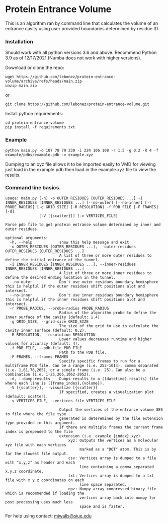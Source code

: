 # Protein Entrance Volume

This is an algorithm ran by command line that calculates the volume of an entrance cavity using user provided boundaries determined by residue ID.

### Installation
Should work with all python versions 3.6 and above. Recommend Python 3.9 as of 12/17/2021 (Numba does not work with higher versions).

Download or clone the repo:

```
wget https://github.com/lebonez/protein-entrance-volume/archive/refs/heads/main.zip
unzip main.zip
```

or

```
git clone https://github.com/lebonez/protein-entrance-volume.git
```

Install python requirements:

```
cd protein-entrance-volume
pip install -f requirements.txt
```

### Example
```
python main.py -o 107 78 79 230 -i 224 106 108 -r 1.5 -g 0.2 -R 4 -f example/pdbs/example.pdb -v example.xyz
```

Dumping to an xyz file allows it to be imported easily to VMD for viewing just load in the example.pdb
then load in the example.xyz file to view the results.

### Command line basics.

```
usage: main.py [-h] -o OUTER_RESIDUES [OUTER_RESIDUES ...] -i INNER_RESIDUES [INNER_RESIDUES ...] [--no-outer] [--no-inner] [-r PROBE_RADIUS] [-g GRID_SIZE] [-R RESOLUTION] -f PDB_FILE [-F FRAMES] [-d]
               [-V [{scatter}]] [-v VERTICES_FILE]

Parse pdb file to get protein entrance volume determined by inner and outer residues.

optional arguments:
  -h, --help            show this help message and exit
  -o OUTER_RESIDUES [OUTER_RESIDUES ...], --outer-residues OUTER_RESIDUES [OUTER_RESIDUES ...]
                        A list of three or more outer residues to define the initial entrance of the tunnel.
  -i INNER_RESIDUES [INNER_RESIDUES ...], --inner-residues INNER_RESIDUES [INNER_RESIDUES ...]
                        A list of three or more inner residues to define the desired ending location in the tunnel.
  --no-outer            Don't use outer residues boundary hemisphere this is helpful if the outer residues shift positions alot and intersect.
  --no-inner            Don't use inner residues boundary hemisphere this is helpful if the inner residues shift positions alot and intersect.
  -r PROBE_RADIUS, --probe-radius PROBE_RADIUS
                        Radius of the algorithm probe to define the inner surface of the cavity (default: 1.4).
  -g GRID_SIZE, --grid-size GRID_SIZE
                        The size of the grid to use to calculate the cavity inner surface (default: 0.2).
  -R RESOLUTION, --resolution RESOLUTION
                        Lower values decreases runtime and higher values for accuracy (default: 4).
  -f PDB_FILE, --pdb-file PDB_FILE
                        Path to the PDB file.
  -F FRAMES, --frames FRAMES
                        Specify specific frames to run for a multiframe PDB file. Can be a range (i.e. 253-1014), comma separated (i.e. 1,61,76,205), or a single frame (i.e. 25). Can also be a combination (i.e. 1-25,205,1062-2052).
  -d, --dump-results    Dumps results to a ((datetime).results) file where each line is ({frame_index},{volume}).
  -V [{scatter}], --visualize [{scatter}]
                        If specified, creates a visualization plot (default: scatter).
  -v VERTICES_FILE, --vertices-file VERTICES_FILE

                        Output the vertices of the entrance volume SES to file where the file type
                        generated is deteremined by the file extension type provided in this argument.
                        If there are multiple frames the current frame index is prepended to the file
                        extension (i.e. example_{index}.xyz)
                            xyz: Outputs the vertices as a molecular xyz file with each vertices
                                 marked as a "DOT" atom. This is by far the slowest file output.
                            csv: Vertices array is dumped to a file with "x,y,z" as header and each
                                 line containing a comma separated x,y,z coordinate.
                            txt: Vertices array is dumped to a txt file with x y z coordinates on each
                                 line space separated.
                            npz: Numpy array compressed binary file which is recommended if loading the
                                 vertices array back into numpy for post processing uses much less
                                 space and is faster.
```

For help using contact: miwalls@siue.edu
